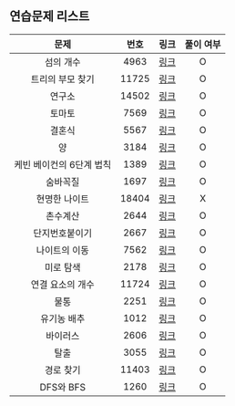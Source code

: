 ## 연습문제 리스트
|문제|번호|링크|풀이 여부|
|:---:|:---:|:---:|:---:|
|섬의 개수|4963|[링크](http://boj.kr/4963)|O|
|트리의 부모 찾기|11725|[링크](http://boj.kr/11725)|O|
|연구소|14502|[링크](http://boj.kr/14502)|O|
|토마토|7569|[링크](http://boj.kr/7569)|O|
|결혼식|5567|[링크](http://boj.kr/5567)|O|
|양|3184|[링크](http://boj.kr/3184)|O|
|케빈 베이컨의 6단계 법칙|1389|[링크](http://boj.kr/1389)|O|
|숨바꼭질|1697|[링크](http://boj.kr/1697)|O|
|현명한 나이트|18404|[링크](http://boj.kr/18404)|X|
|촌수계산|2644|[링크](http://boj.kr/2644)|O|
|단지번호붙이기|2667|[링크](http://boj.kr/2667)|O|
|나이트의 이동|7562|[링크](http://boj.kr/7562)|O|
|미로 탐색|2178|[링크](http://boj.kr/2178)|O|
|연결 요소의 개수|11724|[링크](http://boj.kr/11724)|O|
|물통|2251|[링크](http://boj.kr/2251)|O|
|유기농 배추|1012|[링크](http://boj.kr/1012)|O|
|바이러스|2606|[링크](http://boj.kr/2606)|O|
|탈출|3055|[링크](http://boj.kr/3055)|O|
|경로 찾기|11403|[링크](http://boj.kr/11403)|O|
|DFS와 BFS|1260|[링크](http://boj.kr/1260)|O|
